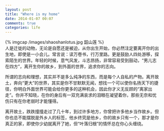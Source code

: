 ```yaml
---
layout: post
title: "Where is my home"
date: 2014-01-07 00:07
comments: true
categories: life
---  
```

{% imgcap /images/shaoshanlotus.jpg 韶山莲 %}  
人是迁徙的动物，无论是自愿还是被迫，从你出生开始，你必然注定要离开你的出生地，即使是一小会儿。常言说：读万卷书，行万里路。更是鼓励人四处游移，探索陌生的世界。年轻的时候，意气风发，斗志昂扬，非常容易受到鼓动，“男儿志在四方”，离开生你的故乡，到外面的世界，追求你的志向。  
  
所谓的志向和理想，其实并不是多么纯净的东西，而是每个人自私的产物。离开故土，奔向“更大”的世界，其实是你不甘默默无闻，想找一个可以使你名扬天下的捷径，你明白外面世界可能会给你更多的这种机会，因此你才义无反顾的“离家出走”。你并不知晓，在你的身后有一双充满哀求的泪眼在凝望着你，那些无奈和忧伤只有在你老弱时才能懂得。  
  
离开故土，跌跌撞撞走过了几十年，到过许多地方，你曾把许多他乡当作故乡。但你也总不能摆脱是外乡人的标签，他乡终究是他乡，你的故乡只有一个，那才是你真正的家，即使你少幼就离开了她，但“叶落归根”的情怀总在你心头缠绕。